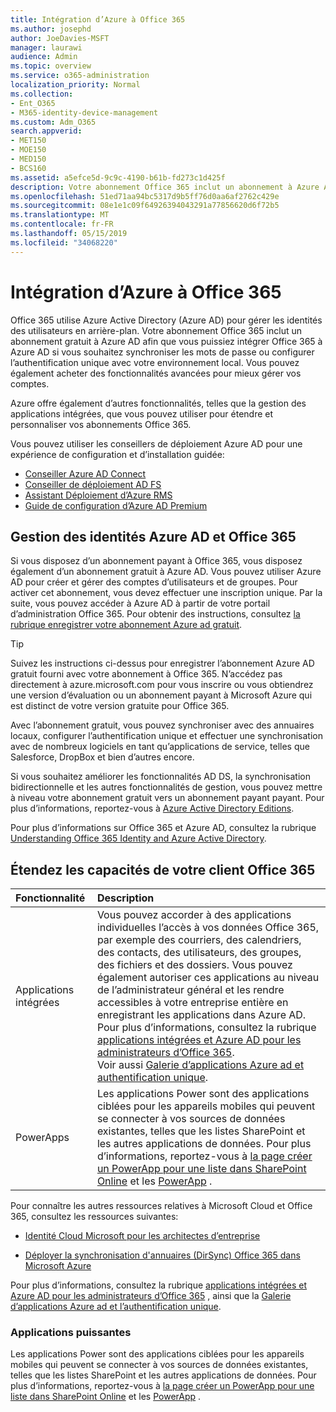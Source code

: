 ```yaml
---
title: Intégration d’Azure à Office 365
ms.author: josephd
author: JoeDavies-MSFT
manager: laurawi
audience: Admin
ms.topic: overview
ms.service: o365-administration
localization_priority: Normal
ms.collection:
- Ent_O365
- M365-identity-device-management
ms.custom: Adm_O365
search.appverid:
- MET150
- MOE150
- MED150
- BCS160
ms.assetid: a5efce5d-9c9c-4190-b61b-fd273c1d425f
description: Votre abonnement Office 365 inclut un abonnement à Azure AD. Intégrez Office 365 avec Azure AD si vous voulez une synchronisation de mot de passe ou une authentification unique avec votre environnement local.
ms.openlocfilehash: 51ed71aa94bc5317d9b5ff76d0aa6af2762c429e
ms.sourcegitcommit: 08e1e1c09f64926394043291a77856620d6f72b5
ms.translationtype: MT
ms.contentlocale: fr-FR
ms.lasthandoff: 05/15/2019
ms.locfileid: "34068220"
---
```

# <a name="azure-integration-with-office-365"></a>Intégration d’Azure à Office 365

Office 365 utilise Azure Active Directory (Azure AD) pour gérer les identités des utilisateurs en arrière-plan. Votre abonnement Office 365 inclut un abonnement gratuit à Azure AD afin que vous puissiez intégrer Office 365 à Azure AD si vous souhaitez synchroniser les mots de passe ou configurer l’authentification unique avec votre environnement local. Vous pouvez également acheter des fonctionnalités avancées pour mieux gérer vos comptes.
  
Azure offre également d’autres fonctionnalités, telles que la gestion des applications intégrées, que vous pouvez utiliser pour étendre et personnaliser vos abonnements Office 365.
  
Vous pouvez utiliser les conseillers de déploiement Azure AD pour une expérience de configuration et d’installation guidée:
 - [Conseiller Azure AD Connect](https://aka.ms/aadconnectpwsync)
 - [Conseiller de déploiement AD FS](https://aka.ms/adfsguidance)
 - [Assistant Déploiement d’Azure RMS](https://aka.ms/azuremsguidance)
 - [Guide de configuration d’Azure AD Premium](https://aka.ms/aadpguidance)
  
## <a name="azure-ad-editions-and-office-365-identity-management"></a>Gestion des identités Azure AD et Office 365

Si vous disposez d’un abonnement payant à Office 365, vous disposez également d’un abonnement gratuit à Azure AD. Vous pouvez utiliser Azure AD pour créer et gérer des comptes d’utilisateurs et de groupes. Pour activer cet abonnement, vous devez effectuer une inscription unique. Par la suite, vous pouvez accéder à Azure AD à partir de votre portail d’administration Office 365. Pour obtenir des instructions, consultez [la rubrique enregistrer votre abonnement Azure ad gratuit](https://go.microsoft.com/fwlink/p/?LinkId=617127). 
  
> [!TIP]
> Suivez les instructions ci-dessus pour enregistrer l’abonnement Azure AD gratuit fourni avec votre abonnement à Office 365. N’accédez pas directement à azure.microsoft.com pour vous inscrire ou vous obtiendrez une version d’évaluation ou un abonnement payant à Microsoft Azure qui est distinct de votre version gratuite pour Office 365. 
  
Avec l’abonnement gratuit, vous pouvez synchroniser avec des annuaires locaux, configurer l’authentification unique et effectuer une synchronisation avec de nombreux logiciels en tant qu’applications de service, telles que Salesforce, DropBox et bien d’autres encore.
  
Si vous souhaitez améliorer les fonctionnalités AD DS, la synchronisation bidirectionnelle et les autres fonctionnalités de gestion, vous pouvez mettre à niveau votre abonnement gratuit vers un abonnement payant payant. Pour plus d’informations, reportez-vous à [Azure Active Directory Editions](https://docs.microsoft.com/azure/active-directory/fundamentals/active-directory-whatis).
  
Pour plus d’informations sur Office 365 et Azure AD, consultez la rubrique [Understanding Office 365 Identity and Azure Active Directory](https://support.office.com/article/06a189e7-5ec6-4af2-94bf-a22ea225a7a9).
  
## <a name="extend-the-capabilities-of-your-office-365-tenant"></a>Étendez les capacités de votre client Office 365

|**Fonctionnalité**|**Description**|
|:-----|:-----|
|Applications intégrées  <br/> |Vous pouvez accorder à des applications individuelles l’accès à vos données Office 365, par exemple des courriers, des calendriers, des contacts, des utilisateurs, des groupes, des fichiers et des dossiers. Vous pouvez également autoriser ces applications au niveau de l’administrateur général et les rendre accessibles à votre entreprise entière en enregistrant les applications dans Azure AD. Pour plus d’informations, consultez la rubrique [applications intégrées et Azure AD pour les administrateurs d’Office 365](https://support.office.com/article/cb2250e3-451e-416f-bf4e-363549652c2a).  <br/> Voir aussi [Galerie d’applications Azure ad et authentification unique](https://go.microsoft.com/fwlink/p/?LinkId=698604).  <br/> |
|PowerApps  <br/> | Les applications Power sont des applications ciblées pour les appareils mobiles qui peuvent se connecter à vos sources de données existantes, telles que les listes SharePoint et les autres applications de données. Pour plus d’informations, reportez-vous à [la page créer un PowerApp pour une liste dans SharePoint Online](https://support.office.com/article/9338b2d2-67ac-4b81-8e67-97da27e5e9ab) et les [PowerApp](https://powerapps.microsoft.com/) .  <br/> |
   
Pour connaître les autres ressources relatives à Microsoft Cloud et Office 365, consultez les ressources suivantes:
  
- [Identité Cloud Microsoft pour les architectes d’entreprise](https://go.microsoft.com/fwlink/p/?LinkId=524586)
    
- [Déployer la synchronisation d'annuaires (DirSync) Office 365 dans Microsoft Azure](https://go.microsoft.com/fwlink/p/?LinkId=517887)
    

Pour plus d’informations, consultez la rubrique [applications intégrées et Azure AD pour les administrateurs d’Office 365](integrated-apps-and-azure-ads.md) , ainsi que la [Galerie d’applications Azure ad et l’authentification unique](https://docs.microsoft.com/azure/active-directory/manage-apps/what-is-single-sign-on).

### <a name="power-apps"></a>Applications puissantes
Les applications Power sont des applications ciblées pour les appareils mobiles qui peuvent se connecter à vos sources de données existantes, telles que les listes SharePoint et les autres applications de données. Pour plus d’informations, reportez-vous à [la page créer un PowerApp pour une liste dans SharePoint Online](https://support.office.com/article/9338b2d2-67ac-4b81-8e67-97da27e5e9ab) et les [PowerApp](https://powerapps.microsoft.com/) .